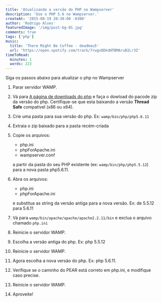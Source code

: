 ```yaml
---
title: 'Atualizando a versão do PHP no Wampserver'
description: 'Use o PHP 5.6 no Wampserver.'
createAt: '2015-08-19 20:30:00 -0300'
author: 'Rodrigo Alves'
featuredImage: '/img/post-bg-01.jpg'
comments: true
tags: ['php']
music:
  title: 'There Might Be Coffee - deadmau5'
  url: 'https://open.spotify.com/track/7rwgvDDkdHTBMAruB2Lr3Z'
timeToRead:
  minutes: 1
  words: 223
---
```


Siga os passos abaixo para atualizar o php no Wampserver

1. Parar servidor WAMP.

2. Vá para [A página de downloads do php](http://windows.php.net/download/) e faça o dowload do pacode zip da versão do php. Certifique-se que esta baixando a versão **Thread Safe** compativel (x86 ou x64).

3. Crie uma pasta para sua versão do php. Ex: `wamp/bin/php/php5.6.11`

4. Extraia o zip baixado para a pasta recém-criada

5. Copie os arquivos:

    - php.ini
    - phpForApache.ini
    - wampserver.conf

    a partir da pasta do seu PHP existente (ex: `wamp/bin/php/php5.5.12`) para a nova pasta php5.6.11.

6. Abra os arquivos:

    - php.ini
    - phpForApache.ini

    e substitua as string da versão antiga para a nova versão. Ex: de 5.5.12 para 5.6.11

7. Vá para `wamp/bin/apache/apache/apache2.2.11/bin` e exclua o arquivo chamado `php.ini`

8. Reinicie o servidor WAMP.

9. Escolha a versão antiga do php. Ex: php 5.5.12
10. Reinicie o servidor WAMP.
11. Agora escolha a nova versão do php. Ex: php 5.6.11.
12. Verifique se o caminho do PEAR está correto em php.ini, e modifique caso precise.
13. Reinicie o servidor WAMP.
14. Aproveite!
